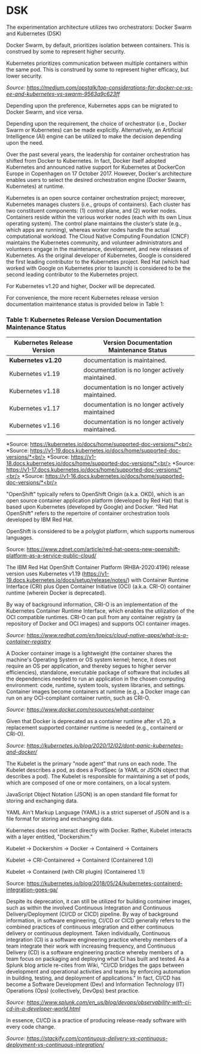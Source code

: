 # DSK #

The experimentation architecture utilizes two orchestrators: Docker Swarm and Kubernetes (DSK)

Docker Swarm, by default, prioritizes isolation between containers. This is construed by some to represent higher security.

Kubernetes prioritizes communication between multiple containers within the same pod. This is construed by some to represent higher efficacy, but lower security.

*Source: https://medium.com/opstalk/top-considerations-for-docker-ce-vs-ee-and-kubernetes-vs-swarm-9563a9c623ff*

Depending upon the preference, Kubernetes apps can be migrated to Docker Swarm, and vice versa.

Depending upon the requirement, the choice of orchestrator (i.e., Docker Swarm or Kubernetes) can be made explicitly. Alternatively, an Artificial Intelligence (AI) engine can be utilized to make the decision depending upon the need.

Over the past several years, the leadership for container orchestration has shifted from Docker to Kubernetes. In fact, Docker itself adopted Kubernetes and announced native support for Kubernetes at DockerCon Europe in Copenhagen on 17 October 2017. However, Docker's architecture enables users to select the desired orchestration engine (Docker Swarm, Kubernetes) at runtime.

Kubernetes is an open source container orchestration project; moreover, Kubernetes manages clusters (i.e., groups of containers). Each cluster has two constituent components: (1) control plane, and (2) worker nodes. Containers reside within the various worker nodes (each with its own Linux operating system). The control plane maintains the cluster’s state (e.g., which apps are running), whereas worker nodes handle the actual computational workload. The Cloud Native Computing Foundation (CNCF) maintains the Kubernetes community, and volunteer administrators and volunteers engage in the maintenance, development, and new releases of Kubernetes. As the original developer of Kubernetes, Google is considered the first leading contributor to the Kubernetes project. Red Hat (which had worked with Google on Kubernetes prior to launch) is considered to be the second leading contributor to the Kubernetes project.

For Kubernetes v1.20 and higher, Docker will be deprecated.

For convenience, the more recent Kubernetes release version documentation maintenance status is provided below in Table 1:

### Table 1: Kubernetes Release Version Documentation Maintenance Status ###

|Kubernetes Release Version|Version Documentation Maintenance Status                     |
|--------------------------|-------------------------------------------------|
|**Kubernetes v1.20**          | documentation is maintained.                    |
|Kubernetes v1.19          | documentation is no longer actively maintained. |
|Kubernetes v1.18          | documentation is no longer actively maintained. |
|Kubernetes v1.17          | documentation is no longer actively maintained  |
|Kubernetes v1.16          | documentation is no longer actively maintained. |

*Source: https://kubernetes.io/docs/home/supported-doc-versions/*<br/>
*Source: https://v1-19.docs.kubernetes.io/docs/home/supported-doc-versions/*<br/>
*Source: https://v1-18.docs.kubernetes.io/docs/home/supported-doc-versions/*<br/>
*Source: https://v1-17.docs.kubernetes.io/docs/home/supported-doc-versions/*<br/>
*Source: https://v1-16.docs.kubernetes.io/docs/home/supported-doc-versions/*<br/>






"OpenShift" typically refers to OpenShift Origin (a.k.a. OKD), which is an open source container application platform (developed by Red Hat) that is based upon Kubernetes (developed by Google) and Docker. "Red Hat OpenShift" refers to the repertoire of container orchestration tools developed by IBM Red Hat.

OpenShift is considered to be a polyglot platform, which supports numerous languages.

Source: https://www.zdnet.com/article/red-hat-opens-new-openshift-platform-as-a-service-public-cloud/

The IBM Red Hat OpenShift Container Platform (RHBA-2020:4196) release version uses Kubernetes v1.19 (https://v1-19.docs.kubernetes.io/docs/setup/release/notes/) with Container Runtime Interface (CRI) plus Open Container Initiative (OCI) (a.k.a. CRI-O) container runtime (wherein Docker is deprecated).

By way of background information, CRI-O is an implementation of the Kubernetes Container Runtime Interface, which enables the utilization of the OCI compatible runtimes. CRI-O can pull from any container registry (a repository of Docker and OCI images) and supports OCI container images. 

*Source: https://www.redhat.com/en/topics/cloud-native-apps/what-is-a-container-registry*

A Docker container image is a lightweight (the container shares the machine's Operating System or OS system kernel; hence, it does not require an OS per application, and thereby segues to higher server efficiencies), standalone, executable package of software that includes all the dependencies needed to run an application in the chosen computing environment: code, runtime, system tools, system libraries, and settings. Container images become containers at runtime (e.g., a Docker image can run on any OCI-compliant container runtin, such as CRI-O.

*Source: https://www.docker.com/resources/what-container*

Given that Docker is deprecated as a container runtime after v1.20, a replacement supported container runtime is needed (e.g., containerd or CRI-O).

*Source: https://kubernetes.io/blog/2020/12/02/dont-panic-kubernetes-and-docker/*




The Kubelet is the primary "node agent" that runs on each node. The Kubelet describes a pod, as does a PodSpec (a YAML or JSON object that describes a pod). The Kubelet is responsible for maintaining a set of pods, which are composed of one or more containers, on a local system. 


JavaScript Object Notation (JSON) is an open standard file format for storing and exchanging data.

YAML Ain't Markup Language (YAML) is a strict superset of JSON and is a file format for storing and exchanging data.


Kubernetes does not interact directly with Docker. Rather, Kubelet interacts with a layer entitled, "Dockershim."


Kubelet -> Dockershim -> Docker -> Containerd -> Containers


Kubelet -> CRI-Containered -> Containerd  (Containered 1.0)

Kubelet -> Containerd (with CRI plugin)   (Containered 1.1)

Source: https://kubernetes.io/blog/2018/05/24/kubernetes-containerd-integration-goes-ga/




Despite its deprecation, it can still be utilized for building container images, such as within the involved Continuous Integration and Continuous Delivery/Deployment (CI/CD or CICD) pipeline. By way of background information, in software engineering, CI/CD or CICD generally refers to the combined practices of continuous integration and either continuous delivery or continuous deployment. Taken individually, Continuous integration (CI) is a software engineering practice whereby members of a team integrate their work with increasing frequency, and Continuous Delivery (CD) is a software engineering practice whereby members of a team focus on packaging and deploying what CI has built and tested. As a Splunk blog article re-cites from Wiki, "CI/CD bridges the gaps between development and operational activities and teams by enforcing automation in building, testing, and deployment of applications." In fact, CI/CD has become a Software Development (Dev) and Information Technology (IT) Operations (Ops) (collectively, DevOps) best practice.

*Source: https://www.splunk.com/en_us/blog/devops/observability-with-ci-cd-in-a-developer-world.html*

In essence, CI/CD is a practice of producing release-ready software with every code change.

*Source: https://stackify.com/continuous-delivery-vs-continuous-deployment-vs-continuous-integration/*







